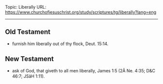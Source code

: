 Topic: Liberally
URL: https://www.churchofjesuschrist.org/study/scriptures/tg/liberally?lang=eng

---

## Old Testament

- furnish him liberally out of thy flock, Deut. 15:14.

## New Testament

- ask of God, that giveth to all men liberally, James 1:5 (2Â Ne. 4:35; D&C 46:7; JSâH 1:11).

